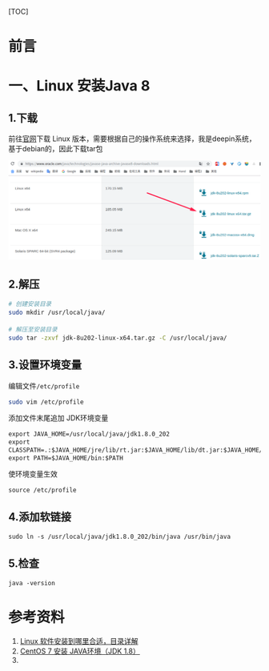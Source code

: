 [TOC]







# 前言





# 一、Linux 安装Java 8

## 1.下载

前往[官网](https://www.oracle.com/java/technologies/javase-java-archive-javase8-downloads.html)下载 Linux 版本，需要根据自己的操作系统来选择，我是deepin系统，基于debian的，因此下载tar包



![1567941026153](images/1567941026153.png)



## 2.解压

```bash
# 创建安装目录
sudo mkdir /usr/local/java/

# 解压至安装目录
sudo tar -zxvf jdk-8u202-linux-x64.tar.gz -C /usr/local/java/
```



## 3.设置环境变量

编辑文件`/etc/profile`

```bash
sudo vim /etc/profile
```

添加文件末尾追加 JDK环境变量

```properties
export JAVA_HOME=/usr/local/java/jdk1.8.0_202
export CLASSPATH=.:$JAVA_HOME/jre/lib/rt.jar:$JAVA_HOME/lib/dt.jar:$JAVA_HOME/lib/tools.jar
export PATH=$JAVA_HOME/bin:$PATH
```

使环境变量生效

```
source /etc/profile
```



## 4.添加软链接

```
sudo ln -s /usr/local/java/jdk1.8.0_202/bin/java /usr/bin/java
```



## 5.检查

```
java -version
```











# 参考资料

1. [Linux 软件安装到哪里合适，目录详解](https://blog.csdn.net/qq_15766181/article/details/80755786)
2. [CentOS 7 安装 JAVA环境（JDK 1.8）](https://www.cnblogs.com/stulzq/p/9286878.html)
3. 

